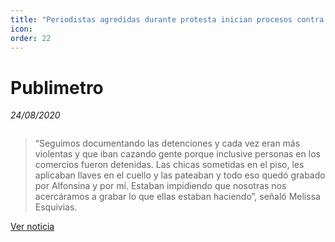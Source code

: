 ```yaml
---
title: "Periodistas agredidas durante protesta inician procesos contra Policía de León"
icon:
order: 22
---
```

# Publimetro
*24/08/2020*

<a href="#" class="image featured"><img src="https://media.metrolatam.com/2020/08/24/img8564-031a8781b52c631ef1ae0aaf802152eb-1200x600.jpg" alt="" /></a>

>“Seguimos documentando las detenciones y cada vez eran más violentas y que iban cazando gente porque inclusive personas en los comercios fueron detenidas. Las chicas sometidas en el piso, les aplicaban llaves en el cuello y las pateaban y todo eso quedó grabado por Alfonsina y por mí. Estaban impidiendo que nosotras nos acercáramos a grabar lo que ellas estaban haciendo”, señaló Melissa Esquivias. 

[Ver noticia](https://www.publimetro.com.mx/mx/guanajuato/2020/08/24/periodistas-agredidas-protesta-inician-procesos-policia-leon.html)
